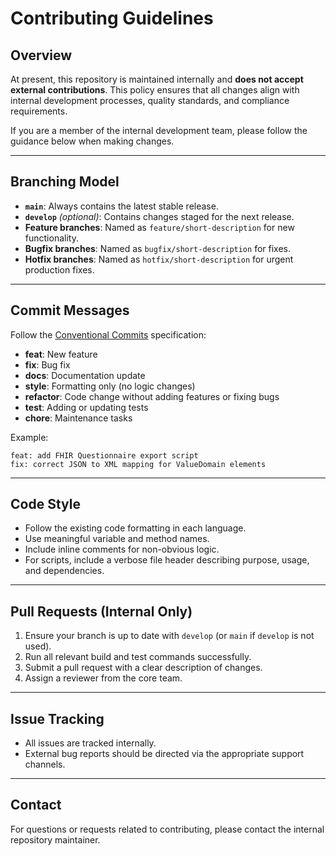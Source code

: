 # Contributing Guidelines

## Overview

At present, this repository is maintained internally and **does not accept external contributions**. This policy ensures that all changes align with internal development processes, quality standards, and compliance requirements.

If you are a member of the internal development team, please follow the guidance below when making changes.

---

## Branching Model

* **`main`**: Always contains the latest stable release.
* **`develop`** *(optional)*: Contains changes staged for the next release.
* **Feature branches**: Named as `feature/short-description` for new functionality.
* **Bugfix branches**: Named as `bugfix/short-description` for fixes.
* **Hotfix branches**: Named as `hotfix/short-description` for urgent production fixes.

---

## Commit Messages

Follow the [Conventional Commits](https://www.conventionalcommits.org/) specification:

* **feat**: New feature
* **fix**: Bug fix
* **docs**: Documentation update
* **style**: Formatting only (no logic changes)
* **refactor**: Code change without adding features or fixing bugs
* **test**: Adding or updating tests
* **chore**: Maintenance tasks

Example:

```
feat: add FHIR Questionnaire export script
fix: correct JSON to XML mapping for ValueDomain elements
```

---

## Code Style

* Follow the existing code formatting in each language.
* Use meaningful variable and method names.
* Include inline comments for non-obvious logic.
* For scripts, include a verbose file header describing purpose, usage, and dependencies.

---

## Pull Requests (Internal Only)

1. Ensure your branch is up to date with `develop` (or `main` if `develop` is not used).
2. Run all relevant build and test commands successfully.
3. Submit a pull request with a clear description of changes.
4. Assign a reviewer from the core team.

---

## Issue Tracking

* All issues are tracked internally.
* External bug reports should be directed via the appropriate support channels.

---

## Contact

For questions or requests related to contributing, please contact the internal repository maintainer.
